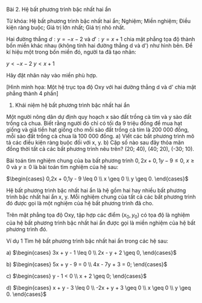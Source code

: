 Bài 2. Hệ bất phương trình bậc nhất hai ẩn

Từ khóa: Hệ bất phương trình bậc nhất hai ẩn; Nghiệm; Miền nghiệm;
Điều kiện ràng buộc; Giá trị lớn nhất; Giá trị nhỏ nhất.

Hai đường thẳng $d: y = -x - 2$ và $d': y = x + 1$
chia mặt phẳng tọa độ thành bốn miền khác
nhau (không tính hai đường thẳng d và d')
như hình bên. Để kí hiệu một trong bốn miền
đó, người ta đã tạo nhãn:

$y < -x - 2$
$y < x + 1$

Hãy đặt nhãn này vào miền phù hợp.

[Hình minh họa: Một hệ trục tọa độ Oxy với hai đường thẳng d và d' chia mặt phẳng thành 4 phần]

1. Khái niệm hệ bất phương trình bậc nhất hai ẩn

Một người nông dân dự định quy hoạch x sào đất trồng cà tím và y sào đất trồng cà chua.
Biết rằng người đó chỉ có tối đa 9 triệu đồng để mua hạt giống và giá tiền hạt giống cho
mỗi sào đất trồng cà tím là 200 000 đồng, mỗi sào đất trồng cà chua là 100 000 đồng.
a) Viết các bất phương trình mô tả các điều kiện ràng buộc đối với x, y.
b) Cặp số nào sau đây thỏa mãn đồng thời tất cả các bất phương trình nêu trên?
(20; 40), (40; 20), (-30; 10).

Bài toán tìm nghiệm chung của ba bất phương trình $0,2x + 0,1y - 9 \leq 0$, $x \geq 0$ và $y \geq 0$ là bài
toán tìm nghiệm của hệ sau:

$\begin{cases}
0,2x + 0,1y - 9 \leq 0 \\
x \geq 0 \\
y \geq 0.
\end{cases}$

Hệ bất phương trình bậc nhất hai ẩn là hệ gồm hai hay nhiều bất phương trình bậc
nhất hai ẩn x, y. Mỗi nghiệm chung của tất cả các bất phương trình đó được gọi là một
nghiệm của hệ bất phương trình đã cho.

Trên mặt phẳng tọa độ Oxy, tập hợp các điểm $(x_0, y_0)$ có tọa độ là nghiệm của hệ bất
phương trình bậc nhất hai ẩn được gọi là miền nghiệm của hệ bất phương trình đó.

Ví dụ 1
Tìm hệ bất phương trình bậc nhất hai ẩn trong các hệ sau:

a) $\begin{cases}
3x + y - 1 \leq 0 \\
2x - y + 2 \geq 0,
\end{cases}$

b) $\begin{cases}
5x + y - 9 = 0 \\
4x - 7y + 3 = 0;
\end{cases}$

c) $\begin{cases}
y - 1 < 0 \\
x + 2 \geq 0;
\end{cases}$

d) $\begin{cases}
x + y - 3 \leq 0 \\
-2x + y + 3 \geq 0 \\
x \geq 0 \\
y \geq 0.
\end{cases}$